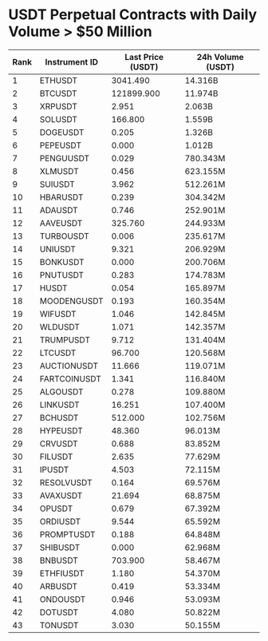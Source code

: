 # USDT Perpetual Contracts with Daily Volume > $50 Million

| Rank | Instrument ID | Last Price (USDT) | 24h Volume (USDT) |
|------|---------------|-------------------|-------------------|
| 1 | ETHUSDT | 3041.490 | 14.316B |
| 2 | BTCUSDT | 121899.900 | 11.974B |
| 3 | XRPUSDT | 2.951 | 2.063B |
| 4 | SOLUSDT | 166.800 | 1.559B |
| 5 | DOGEUSDT | 0.205 | 1.326B |
| 6 | PEPEUSDT | 0.000 | 1.012B |
| 7 | PENGUUSDT | 0.029 | 780.343M |
| 8 | XLMUSDT | 0.456 | 623.155M |
| 9 | SUIUSDT | 3.962 | 512.261M |
| 10 | HBARUSDT | 0.239 | 304.342M |
| 11 | ADAUSDT | 0.746 | 252.901M |
| 12 | AAVEUSDT | 325.760 | 244.933M |
| 13 | TURBOUSDT | 0.006 | 235.617M |
| 14 | UNIUSDT | 9.321 | 206.929M |
| 15 | BONKUSDT | 0.000 | 200.706M |
| 16 | PNUTUSDT | 0.283 | 174.783M |
| 17 | HUSDT | 0.054 | 165.897M |
| 18 | MOODENGUSDT | 0.193 | 160.354M |
| 19 | WIFUSDT | 1.046 | 142.845M |
| 20 | WLDUSDT | 1.071 | 142.357M |
| 21 | TRUMPUSDT | 9.712 | 131.404M |
| 22 | LTCUSDT | 96.700 | 120.568M |
| 23 | AUCTIONUSDT | 11.666 | 119.071M |
| 24 | FARTCOINUSDT | 1.341 | 116.840M |
| 25 | ALGOUSDT | 0.278 | 109.880M |
| 26 | LINKUSDT | 16.251 | 107.400M |
| 27 | BCHUSDT | 512.000 | 102.756M |
| 28 | HYPEUSDT | 48.360 | 96.013M |
| 29 | CRVUSDT | 0.688 | 83.852M |
| 30 | FILUSDT | 2.635 | 77.629M |
| 31 | IPUSDT | 4.503 | 72.115M |
| 32 | RESOLVUSDT | 0.164 | 69.576M |
| 33 | AVAXUSDT | 21.694 | 68.875M |
| 34 | OPUSDT | 0.679 | 67.392M |
| 35 | ORDIUSDT | 9.544 | 65.592M |
| 36 | PROMPTUSDT | 0.188 | 64.848M |
| 37 | SHIBUSDT | 0.000 | 62.968M |
| 38 | BNBUSDT | 703.900 | 58.467M |
| 39 | ETHFIUSDT | 1.180 | 54.370M |
| 40 | ARBUSDT | 0.419 | 53.334M |
| 41 | ONDOUSDT | 0.946 | 53.093M |
| 42 | DOTUSDT | 4.080 | 50.822M |
| 43 | TONUSDT | 3.030 | 50.155M |
